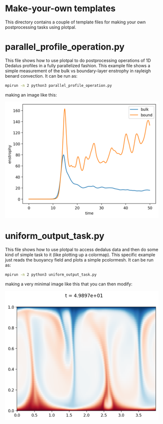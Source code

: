 # Make-your-own templates

This directory contains a couple of template files for making your own postprocessing tasks using plotpal.

# parallel_profile_operation.py

This file shows how to use plotpal to do postprocessing operations of 1D Dedalus profiles in a fully parallelized fashion. This example file shows a simple measurement of the bulk vs boundary-layer enstrophy in rayleigh benard convection. It can be run as:

```sh
mpirun -n 2 python3 parallel_profile_operation.py
```

making an image like this:

![Enstrophy traces](./example_figs/enstrophy_v_time.png)

# uniform_output_task.py

This file shows how to use plotpal to access dedalus data and then do some kind of simple task to it (like plotting up a colormap). This specific example just reads the buoyancy field and plots a simple pcolormesh. It can be run as:

```sh
mpirun -n 2 python3 uniform_output_task.py
```

making a very minimal image like this that you can then modify:

![A simple colormesh](./example_figs/frames_000479.png)

